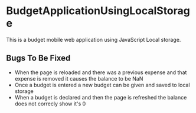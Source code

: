# BudgetApplicationUsingLocalStorage
This is a budget mobile web application using JavaScript Local storage.

## Bugs To Be Fixed
* When the page is reloaded and there was a previous expense and that expense is removed it causes the balance to be NaN
* Once a budget is entered a new budget can be given and saved to local storage
* When a budget is declared and then the page is refreshed the balance does not correcly show it's 0
